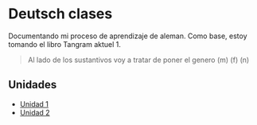 # Deutsch clases
Documentando mi proceso de aprendizaje de aleman. Como base, estoy tomando el 
libro Tangram aktuel 1.

> Al lado de los sustantivos voy a tratar de poner el genero (m) (f) (n)

## Unidades
* [Unidad 1](https://github.com/alancampora/deutsch/unidad-1.md) 
* [Unidad 2](https://github.com/alancampora/deutsch/unidad-2.md) 
